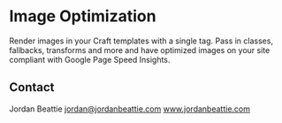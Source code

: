 # Image Optimization
Render images in your Craft templates with a single tag. Pass in classes, fallbacks, transforms and more and have optimized images on your site compliant with Google Page Speed Insights. 

## Contact
Jordan Beattie
jordan@jordanbeattie.com
www.jordanbeattie.com

